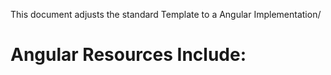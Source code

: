 This document adjusts the standard Template to a Angular Implementation/

# Angular Resources Include:


